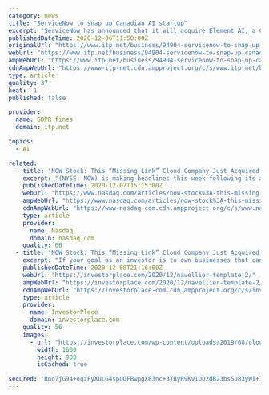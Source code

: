 ```yaml
---
category: news
title: "ServiceNow to snap up Canadian AI startup"
excerpt: "ServiceNow has announced that it will acquire Element AI, a Canada-based artificial intelligence (AI) company with deep AI capabilities. According to ServiceNow, the acquisition will significantly enhance its commitment to build the world’s most intelligent workflow platform,"
publishedDateTime: 2020-12-06T11:50:00Z
originalUrl: "https://www.itp.net/business/94904-servicenow-to-snap-up-canadian-ai-startup"
webUrl: "https://www.itp.net/business/94904-servicenow-to-snap-up-canadian-ai-startup"
ampWebUrl: "https://www.itp.net/business/94904-servicenow-to-snap-up-canadian-ai-startup?amp"
cdnAmpWebUrl: "https://www-itp-net.cdn.ampproject.org/c/s/www.itp.net/business/94904-servicenow-to-snap-up-canadian-ai-startup?amp"
type: article
quality: 37
heat: -1
published: false

provider:
  name: GDPR fines
  domain: itp.net

topics:
  - AI

related:
  - title: "NOW Stock: This “Missing Link” Cloud Company Just Acquired an AI Startup"
    excerpt: "(NYSE: NOW) is making headlines this week following its acquisition of a new artificial intelligence (AI) start-up, Element AI, which it expects to boost its AI capabilities. Element AI is an AI-based IT services company that was founded to help non-tech companies build AI services."
    publishedDateTime: 2020-12-07T15:15:00Z
    webUrl: "https://www.nasdaq.com/articles/now-stock%3A-this-missing-link-cloud-company-just-acquired-an-ai-startup-2020-12-07"
    ampWebUrl: "https://www.nasdaq.com/articles/now-stock%3A-this-missing-link-cloud-company-just-acquired-an-ai-startup-2020-12-07?amp"
    cdnAmpWebUrl: "https://www-nasdaq-com.cdn.ampproject.org/c/s/www.nasdaq.com/articles/now-stock%3A-this-missing-link-cloud-company-just-acquired-an-ai-startup-2020-12-07?amp"
    type: article
    provider:
      name: Nasdaq
      domain: nasdaq.com
    quality: 66
  - title: "NOW Stock: This “Missing Link” Cloud Company Just Acquired an AI Startup"
    excerpt: "If your goal as an investor is to own businesses that can make you a lot of money quickly, then you must focus your attention and dollars on scalable technology businesses, like NOW stock."
    publishedDateTime: 2020-12-08T21:16:00Z
    webUrl: "https://investorplace.com/2020/12/navellier-template-2/"
    ampWebUrl: "https://investorplace.com/2020/12/navellier-template-2/amp/"
    cdnAmpWebUrl: "https://investorplace-com.cdn.ampproject.org/c/s/investorplace.com/2020/12/navellier-template-2/amp/"
    type: article
    provider:
      name: InvestorPlace
      domain: investorplace.com
    quality: 56
    images:
      - url: "https://investorplace.com/wp-content/uploads/2019/08/cloud1600.jpg"
        width: 1600
        height: 900
        isCached: true

secured: "Rno7jG94+oqzFyXULG4spuOFBwpgX83nc+3YByR9Kv1QQ2dB23bs5u83yWI+IooCrVcg5kh0Vpltm3r+CpJQHnsMiFlcX7+TQOxuvkch33e+aS6YNU6R3e+h6nUKU8jxwOLL5wxKlnh2pFZHiFJRUnSjhD48XlfHfQAXf/fTl2mdOR9wssf8K4I7NxWKvWtMfjk7sh4aa7xc9/4XErw1ewqRYtuVi0tN+NwHglBD+wkAs+T7XTwqSf111uxfe/9z0P0hGLFgpZScgMwy3Mc2cIFvTZJ7g0ZzSGs0jFI/3gw2VZ0e50KnLmlru8OoktKwr5JGRzBNEzvoaJMj8qNRR+A7UwYm9u6jIT4Zgmr/Zq8=;zoDVE2Q09bd1BH1Ecxk/Nw=="
---
```


